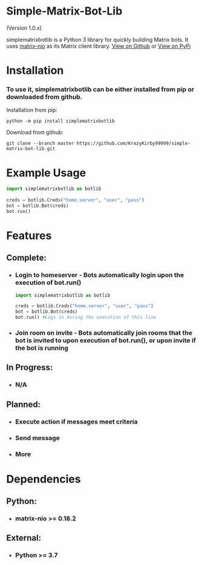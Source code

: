 # Simple-Matrix-Bot-Lib
(Version 1.0.x)

simplematrixbotlib is a Python 3 library for quickly building Matrix bots. It uses [matrix-nio](https://github.com/poljar/matrix-nio) as its Matrix client library.
[View on Github](https://github.com/KrazyKirby99999/simple-matrix-bot-lib) or [View on PyPi](https://pypi.org/project/simplematrixbotlib/)
# Installation
### To use it, simplematrixbotlib can be either installed from pip or downloaded from github.</br>
Installation from pip:
```
python -m pip install simplematrixbotlib
```
Download from github:
```
git clone --branch master https://github.com/KrazyKirby99999/simple-matrix-bot-lib.git
```

# Example Usage
```python
import simplematrixbotlib as botlib
    
creds = botlib.Creds("home.server", "user", "pass")
bot = botlib.Bot(creds)
bot.run()
```

# Features
## Complete:
- ### Login to homeserver - Bots automatically login upon the execution of bot.run() 
    ```python
    import simplematrixbotlib as botlib
    
    creds = botlib.Creds("home.server", "user", "pass")
    bot = botlib.Bot(creds)
    bot.run() #Logs in during the execution of this line
    ```
- ### Join room on invite - Bots automatically join rooms that the bot is invited to upon execution of bot.run(), or upon invite if the bot is running

## In Progress:
- ### N/A

## Planned:
- ### Execute action if messages meet criteria
- ### Send message
- ### More

# Dependencies
## Python:
- ### matrix-nio >= 0.18.2
## External:
- ### Python >= 3.7